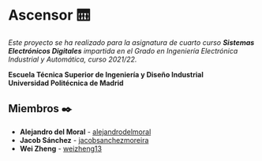 # Ascensor 🛗

_Este proyecto se ha realizado para la asignatura de cuarto curso **Sistemas Electrónicos Digitales** impartida en el Grado en Ingeniería Electrónica Industrial y Automática, curso 2021/22._

**Escuela Técnica Superior de Ingeniería y Diseño Industrial**  
**Universidad Politécnica de Madrid**

## Miembros ✒️
* **Alejandro del Moral** - [alejandrodelmoral](https://github.com/alejandrodelmoral)
* **Jacob Sánchez** - [jacobsanchezmoreira](https://github.com/jacobsanchezmoreira)
* **Wei Zheng** - [weizheng13](https://github.com/weizheng13)
